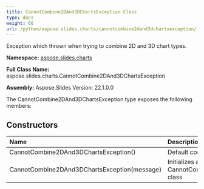 ```yaml
---
title: CannotCombine2DAnd3DChartsException Class
type: docs
weight: 60
url: /python/aspose.slides.charts/cannotcombine2dand3dchartsexception/
---
```


Exception which thrown when trying to combine 2D and 3D chart types.

**Namespace:** [aspose.slides.charts](/python/aspose.slides.charts/)

**Full Class Name:** aspose.slides.charts.CannotCombine2DAnd3DChartsException

**Assembly:**  Aspose.Slides Version: 22.1.0.0

The CannotCombine2DAnd3DChartsException type exposes the following members:
## **Constructors**
|**Name**|**Description**|
| :- | :- |
|CannotCombine2DAnd3DChartsException()|Default constructor.|
|CannotCombine2DAnd3DChartsException(message)|Initializes a new instance of the CannotCombine2DAnd3DChartsException class|
